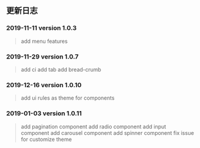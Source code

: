 ## 更新日志
### 2019-11-11 version 1.0.3
> add menu features
### 2019-11-29 version 1.0.7
> add ci
> add tab
> add bread-crumb
### 2019-12-16 version 1.0.10
> add ui rules as theme for components
### 2019-01-03 version 1.0.11
> add pagination component
> add radio component
> add input component
> add carousel component
> add spinner component
> fix issue for customize theme

